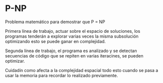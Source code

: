 # P-NP
Problema matemático para demostrar que P = NP

Primera línea de trabajo, actuar sobre el espacio de soluciones, los programas tenderán a explorar varias veces la misma subsolución optimizando esto se puede ganar en complejidad.

Segunda línea de trabajo, el programa es analizado y se detectan secuencias de código que se repiten en varias iteracines, se pueden optimizar.

Cuidadín como afecta a la complejidad espacial todo esto cuando se pasa a usar la memoria para recordar lo realizado previamente.

